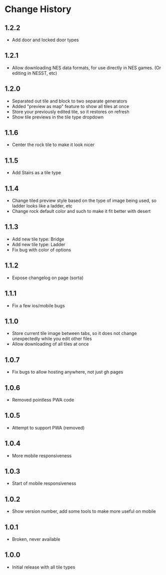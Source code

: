# Change History

## 1.2.2

* Add door and locked door types

## 1.2.1

* Allow downloading NES data formats, for use directly in NES games. (Or editing in NESST, etc)

## 1.2.0

* Separated out tile and block to two separate generators
* Added "preview as map" feature to show all tiles at once
* Store your previously edited tile, so it restores on refresh
* Show tile previews in the tile type dropdown

## 1.1.6

* Center the rock tile to make it look nicer

## 1.1.5

* Add Stairs as a tile type

## 1.1.4 

* Change tiled preview style based on the type of image being used, so ladder looks like a ladder, etc
* Change rock default color and such to make it fit better with desert

## 1.1.3

* Add new tile type: Bridge
* Add new tile type: Ladder
* Fix bug with color of options

## 1.1.2 

* Expose changelog on page (sorta)

## 1.1.1 

* Fix a few ios/mobile bugs

## 1.1.0

* Store current tile image between tabs, so it does not change unexpectedly while you edit other files
* Allow downloading of all tiles at once

## 1.0.7

* Fix bugs to allow hosting anywhere, not just gh pages

## 1.0.6

* Removed pointless PWA code

## 1.0.5

* Attempt to support PWA (removed)

## 1.0.4

* More mobile responsiveness

## 1.0.3

* Start of mobile responsiveness

## 1.0.2

* Show version number, add some tools to make more useful on mobile

## 1.0.1

* Broken, never available

## 1.0.0

* Initial release with all tile types